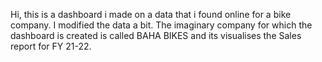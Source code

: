 Hi, this is a dashboard i made on a data that i found online for a bike company. I modified the data a bit.
The imaginary company for which the dashboard is created is called BAHA BIKES and its visualises the Sales report for FY 21-22.
